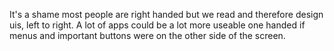 It's a shame most people are right handed but we read and therefore design uis, left to right. A lot of apps could be a lot more useable one handed if menus and important buttons were on the other side of the screen.

